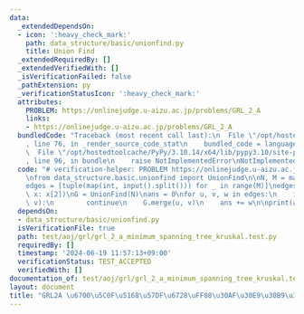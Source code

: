 ```yaml
---
data:
  _extendedDependsOn:
  - icon: ':heavy_check_mark:'
    path: data_structure/basic/unionfind.py
    title: Union Find
  _extendedRequiredBy: []
  _extendedVerifiedWith: []
  _isVerificationFailed: false
  _pathExtension: py
  _verificationStatusIcon: ':heavy_check_mark:'
  attributes:
    PROBLEM: https://onlinejudge.u-aizu.ac.jp/problems/GRL_2_A
    links:
    - https://onlinejudge.u-aizu.ac.jp/problems/GRL_2_A
  bundledCode: "Traceback (most recent call last):\n  File \"/opt/hostedtoolcache/PyPy/3.10.14/x64/lib/pypy3.10/site-packages/onlinejudge_verify/documentation/build.py\"\
    , line 76, in _render_source_code_stat\n    bundled_code = language.bundle(\n\
    \  File \"/opt/hostedtoolcache/PyPy/3.10.14/x64/lib/pypy3.10/site-packages/onlinejudge_verify/languages/python.py\"\
    , line 96, in bundle\n    raise NotImplementedError\nNotImplementedError\n"
  code: "# verification-helper: PROBLEM https://onlinejudge.u-aizu.ac.jp/problems/GRL_2_A\n\
    \nfrom data_structure.basic.unionfind import UnionFind\n\nN, M = map(int, input().split())\n\
    edges = [tuple(map(int, input().split())) for _ in range(M)]\nedges.sort(key=lambda\
    \ x: x[2])\nG = UnionFind(N)\nans = 0\nfor u, v, w in edges:\n    if G.same(u,\
    \ v):\n        continue\n    G.merge(u, v)\n    ans += w\n\nprint(ans)\n"
  dependsOn:
  - data_structure/basic/unionfind.py
  isVerificationFile: true
  path: test/aoj/grl/grl_2_a_minimum_spanning_tree_kruskal.test.py
  requiredBy: []
  timestamp: '2024-06-19 11:57:13+09:00'
  verificationStatus: TEST_ACCEPTED
  verifiedWith: []
documentation_of: test/aoj/grl/grl_2_a_minimum_spanning_tree_kruskal.test.py
layout: document
title: "GRL2A \u6700\u5C0F\u5168\u57DF\u6728\uFF08\u30AF\u30E9\u30B9\u30AB\u30EB\uFF09"
---
```


